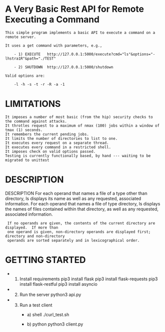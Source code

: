 # A Very Basic Rest API for Remote Executing a Command
    This simple program implements a basic API to execute a command on a remote server.

    It uses a get command with parameters, e.g.,

        - 1) EXECUTE   http://127.0.0.1:5000/execute?cmd="ls"&options="-lhstra1R"&path="./TEST"

        - 2) SHUTDOWN  http://127.0.0.1:5000/shutdown

    Valid options are:

        -l -h -s -t -r -R -a -1

# LIMITATIONS
    It imposes a number of most basic (from the hip) security checks to the command against attacks. 
    It throtles request to a maximum of nmax (100) jobs within a window of tmax (1) seconds.
    It remembers the current pending jobs.
    It limits the number of directories to list to one. 
    It executes every request on a separate thread.
    It executes every command in a restricted shell.
    It imposes check on valid options passed.
    Testing is currently functionally based, by hand --- waiting to be migrated to unittest


# DESCRIPTION
DESCRIPTION
     For each operand that names a file of a type other than directory, ls displays its name as
     well as any requested, associated information.  For each operand that names a file of type
     directory, ls displays the names of files contained within that directory, as well as any
     requested, associated information.

     If no operands are given, the contents of the current directory are displayed.  If more than
     one operand is given, non-directory operands are displayed first; directory and non-directory
     operands are sorted separately and in lexicographical order.

  
# GETTING STARTED
  - 1) Install requirements
  pip3 install flask
  pip3 install flask-requests
  pip3 install flask-restful
  pip3 install asyncio

  - 2) Run the server
  python3 api.py

  - 3) Run a test client
       - a) shell
            ./curl_test.sh

       - b) python
            python3 client.py



